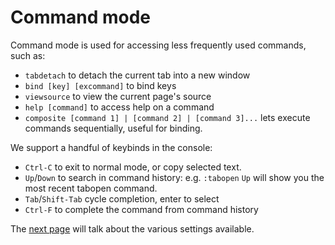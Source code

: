 # Command mode

Command mode is used for accessing less frequently used commands, such as:

- `tabdetach` to detach the current tab into a new window
- `bind [key] [excommand]` to bind keys
- `viewsource` to view the current page's source
- `help [command]` to access help on a command
- `composite [command 1] | [command 2] | [command 3]...` lets execute commands sequentially, useful for binding.

We support a handful of keybinds in the console:

- `Ctrl-C` to exit to normal mode, or copy selected text.
- `Up`/`Down` to search in command history: e.g. `:tabopen` `Up` will show you the most recent tabopen command.
- `Tab`/`Shift-Tab` cycle completion, enter to select
- `Ctrl-F` to complete the command from command history

The [next page](./settings.html) will talk about the various settings available.
